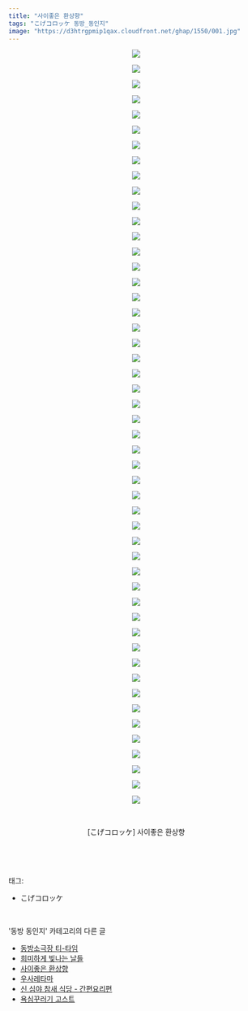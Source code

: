 ```yaml
---
title: "사이좋은 환상향"
tags: "こげコロッケ 동방_동인지"
image: "https://d3htrgpmip1qax.cloudfront.net/ghap/1550/001.jpg"
---
```

<div class="article">
<p style="text-align: center; clear: none; float: none;"><img src="{{ site.imgserver5 }}/ghap/1550/001.jpg"/></p>
<p style="text-align: center; clear: none; float: none;"><img src="{{ site.imgserver5 }}/ghap/1550/002.jpg"/></p>
<p style="text-align: center; clear: none; float: none;"><img src="{{ site.imgserver5 }}/ghap/1550/003.jpg"/></p>
<p style="text-align: center; clear: none; float: none;"><img src="{{ site.imgserver5 }}/ghap/1550/004.jpg"/></p>
<p style="text-align: center; clear: none; float: none;"><img src="{{ site.imgserver5 }}/ghap/1550/005.jpg"/></p>
<p style="text-align: center; clear: none; float: none;"><img src="{{ site.imgserver5 }}/ghap/1550/006.jpg"/></p>
<p style="text-align: center; clear: none; float: none;"><img src="{{ site.imgserver5 }}/ghap/1550/007.jpg"/></p>
<p style="text-align: center; clear: none; float: none;"><img src="{{ site.imgserver5 }}/ghap/1550/008.jpg"/></p>
<p style="text-align: center; clear: none; float: none;"><img src="{{ site.imgserver5 }}/ghap/1550/009.jpg"/></p>
<p style="text-align: center; clear: none; float: none;"><img src="{{ site.imgserver5 }}/ghap/1550/010.jpg"/></p>
<p style="text-align: center; clear: none; float: none;"><img src="{{ site.imgserver5 }}/ghap/1550/011.jpg"/></p>
<p style="text-align: center; clear: none; float: none;"><img src="{{ site.imgserver5 }}/ghap/1550/012.jpg"/></p>
<p style="text-align: center; clear: none; float: none;"><img src="{{ site.imgserver5 }}/ghap/1550/013.jpg"/></p>
<p style="text-align: center; clear: none; float: none;"><img src="{{ site.imgserver5 }}/ghap/1550/014.jpg"/></p>
<p style="text-align: center; clear: none; float: none;"><img src="{{ site.imgserver5 }}/ghap/1550/015.jpg"/></p>
<p style="text-align: center; clear: none; float: none;"><img src="{{ site.imgserver5 }}/ghap/1550/016.jpg"/></p>
<p style="text-align: center; clear: none; float: none;"><img src="{{ site.imgserver5 }}/ghap/1550/017.jpg"/></p>
<p style="text-align: center; clear: none; float: none;"><img src="{{ site.imgserver5 }}/ghap/1550/018.jpg"/></p>
<p style="text-align: center; clear: none; float: none;"><img src="{{ site.imgserver5 }}/ghap/1550/019.jpg"/></p>
<p style="text-align: center; clear: none; float: none;"><img src="{{ site.imgserver5 }}/ghap/1550/020.jpg"/></p>
<p style="text-align: center; clear: none; float: none;"><img src="{{ site.imgserver5 }}/ghap/1550/021.jpg"/></p>
<p style="text-align: center; clear: none; float: none;"><img src="{{ site.imgserver5 }}/ghap/1550/022.jpg"/></p>
<p style="text-align: center; clear: none; float: none;"><img src="{{ site.imgserver5 }}/ghap/1550/023.jpg"/></p>
<p style="text-align: center; clear: none; float: none;"><img src="{{ site.imgserver5 }}/ghap/1550/024.jpg"/></p>
<p style="text-align: center; clear: none; float: none;"><img src="{{ site.imgserver5 }}/ghap/1550/025.jpg"/></p>
<p style="text-align: center; clear: none; float: none;"><img src="{{ site.imgserver5 }}/ghap/1550/026.jpg"/></p>
<p style="text-align: center; clear: none; float: none;"><img src="{{ site.imgserver5 }}/ghap/1550/027.jpg"/></p>
<p style="text-align: center; clear: none; float: none;"><img src="{{ site.imgserver5 }}/ghap/1550/028.jpg"/></p>
<p style="text-align: center; clear: none; float: none;"><img src="{{ site.imgserver5 }}/ghap/1550/029.jpg"/></p>
<p style="text-align: center; clear: none; float: none;"><img src="{{ site.imgserver5 }}/ghap/1550/030.jpg"/></p>
<p style="text-align: center; clear: none; float: none;"><img src="{{ site.imgserver5 }}/ghap/1550/031.jpg"/></p>
<p style="text-align: center; clear: none; float: none;"><img src="{{ site.imgserver5 }}/ghap/1550/032.jpg"/></p>
<p style="text-align: center; clear: none; float: none;"><img src="{{ site.imgserver5 }}/ghap/1550/033.jpg"/></p>
<p style="text-align: center; clear: none; float: none;"><img src="{{ site.imgserver5 }}/ghap/1550/034.jpg"/></p>
<p style="text-align: center; clear: none; float: none;"><img src="{{ site.imgserver5 }}/ghap/1550/035.jpg"/></p>
<p style="text-align: center; clear: none; float: none;"><img src="{{ site.imgserver5 }}/ghap/1550/036.jpg"/></p>
<p style="text-align: center; clear: none; float: none;"><img src="{{ site.imgserver5 }}/ghap/1550/037.jpg"/></p>
<p style="text-align: center; clear: none; float: none;"><img src="{{ site.imgserver5 }}/ghap/1550/038.jpg"/></p>
<p style="text-align: center; clear: none; float: none;"><img src="{{ site.imgserver5 }}/ghap/1550/039.jpg"/></p>
<p style="text-align: center; clear: none; float: none;"><img src="{{ site.imgserver5 }}/ghap/1550/040.jpg"/></p>
<p style="text-align: center; clear: none; float: none;"><img src="{{ site.imgserver5 }}/ghap/1550/041.jpg"/></p>
<p style="text-align: center; clear: none; float: none;"><img src="{{ site.imgserver5 }}/ghap/1550/042.jpg"/></p>
<p style="text-align: center; clear: none; float: none;"><img src="{{ site.imgserver5 }}/ghap/1550/043.jpg"/></p>
<p style="text-align: center; clear: none; float: none;"><img src="{{ site.imgserver5 }}/ghap/1550/044.jpg"/></p>
<p style="text-align: center; clear: none; float: none;"><img src="{{ site.imgserver5 }}/ghap/1550/045.jpg"/></p>
<p style="text-align: center; clear: none; float: none;"><img src="{{ site.imgserver5 }}/ghap/1550/046.jpg"/></p>
<p style="text-align: center; clear: none; float: none;"><img src="{{ site.imgserver5 }}/ghap/1550/047.jpg"/></p>
<p style="text-align: center; clear: none; float: none;"><img src="{{ site.imgserver5 }}/ghap/1550/048.jpg"/></p>
<p style="text-align: center; clear: none; float: none;"><img src="{{ site.imgserver5 }}/ghap/1550/049.jpg"/></p>
<p style="text-align: center; clear: none; float: none;"><img src="{{ site.imgserver5 }}/ghap/1550/050.jpg"/></p>
<p style="text-align: center; clear: none; float: none;"><br/></p>
<p style="text-align: center; clear: none; float: none;">[こげコロッケ] 사이좋은 환상향</p>
<p><br/></p>
</div><br/>
<div class="tagTrail">
<p>태그: </p>
<ul>
<li>こげコロッケ</li>
</ul>
</div><br/>
<div class="another">
<p>'동방 동인지' 카테고리의 다른 글</p>
<ul>
<li><a href="/ghap_1552">동방소극장 티-타임</a></li>
<li><a href="/ghap_1551">희미하게 빛나는 날들</a></li>
<li><a href="/ghap_1550">사이좋은 환상향</a></li>
<li><a href="/ghap_1549">우사레타마</a></li>
<li><a href="/ghap_1548">신 심야 참새 식당 - 간편요리편</a></li>
<li><a href="/ghap_1547">욕심꾸러기 고스트</a></li>
</ul>
</div><br/>
<div class="cb_module cb_fluid">
<div class="cb_wrt cb_profile">
</div><!-- commentList close -->
</div><br/>
